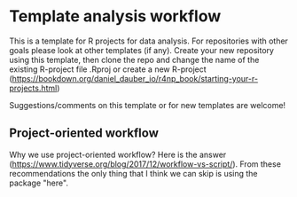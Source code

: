 # Template analysis workflow

This is a template for R projects for data analysis. For repositories with other goals please look at other templates (if any). Create your new repository using this template, then clone the repo and change the name of the existing R-project file .Rproj or create a new R-project (https://bookdown.org/daniel_dauber_io/r4np_book/starting-your-r-projects.html) 

Suggestions/comments on this template or for new templates are welcome!

## Project-oriented workflow

Why we use project-oriented workflow? Here is the answer (https://www.tidyverse.org/blog/2017/12/workflow-vs-script/). From these recommendations the only thing that I think we can skip is using the package "here". 

